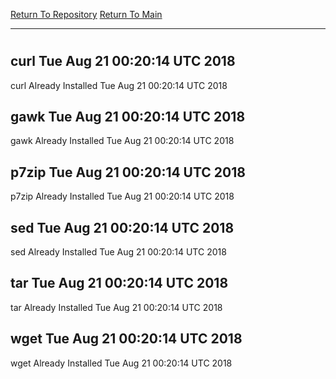 [Return To Repository](https://github.com/deathbybandaid/piholeparser/)
[Return To Main](https://github.com/deathbybandaid/piholeparser/blob/master/RecentRunLogs/Mainlog.md)
____________________________________
# 
## curl Tue Aug 21 00:20:14 UTC 2018
curl Already Installed Tue Aug 21 00:20:14 UTC 2018
## gawk Tue Aug 21 00:20:14 UTC 2018
gawk Already Installed Tue Aug 21 00:20:14 UTC 2018
## p7zip Tue Aug 21 00:20:14 UTC 2018
p7zip Already Installed Tue Aug 21 00:20:14 UTC 2018
## sed Tue Aug 21 00:20:14 UTC 2018
sed Already Installed Tue Aug 21 00:20:14 UTC 2018
## tar Tue Aug 21 00:20:14 UTC 2018
tar Already Installed Tue Aug 21 00:20:14 UTC 2018
## wget Tue Aug 21 00:20:14 UTC 2018
wget Already Installed Tue Aug 21 00:20:14 UTC 2018
